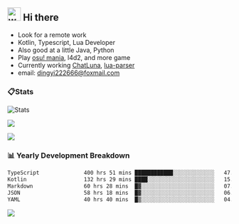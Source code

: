 ## <img alt="wave" src="https://raw.githubusercontent.com/MartinHeinz/MartinHeinz/master/wave.gif" width="30px"> Hi there

- Look for a remote work
- Kotlin, Typescript, Lua Developer
- Also good at a little Java, Python
- Play [osu! mania](https://osu.ppy.sh/users/29808669), l4d2, and more game
- Currently working [ChatLuna](https://github.com/ChatLunaLab), [lua-parser](https://github.com/dingyi222666/lua-parser)
- email: [dingyi222666@foxmail.com](mailto:dingyi222666@foxmail.com)

### 📋Stats

![Stats](https://github-readme-stats.vercel.app/api?username=dingyi222666&show_icons=true&icon_color=47A69E&title_color=47A69E&count_private=true)    

![](https://api.githubtrends.io/user/svg/dingyi222666/langs?time_range=one_year&include_private=True&loc_metric=changed&theme=classic)

![](http://github-profile-summary-cards.vercel.app/api/cards/productive-time?username=dingyi222666&theme=nord_dark&utcOffset=8)

### 📊 Yearly Development Breakdown

<!--START_SECTION:waka-->

```txt
TypeScript              400 hrs 51 mins ████████████░░░░░░░░░░░░░   47.88 %
Kotlin                  132 hrs 29 mins ████░░░░░░░░░░░░░░░░░░░░░   15.83 %
Markdown                60 hrs 28 mins  █▓░░░░░░░░░░░░░░░░░░░░░░░   07.22 %
JSON                    58 hrs 18 mins  █▓░░░░░░░░░░░░░░░░░░░░░░░   06.97 %
YAML                    40 hrs 40 mins  █▒░░░░░░░░░░░░░░░░░░░░░░░   04.86 %
```

<!--END_SECTION:waka-->

![](https://komarev.com/ghpvc/?username=dingyi222666)
